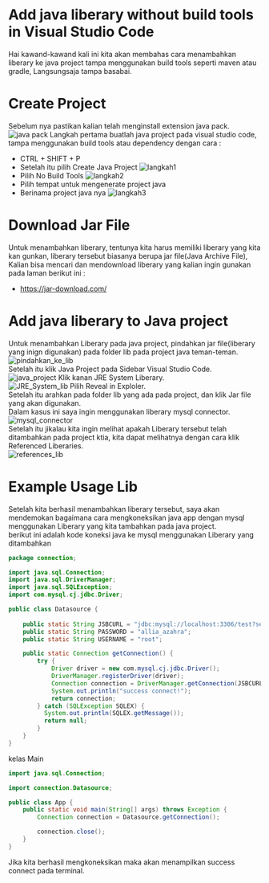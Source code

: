 # Add java liberary without build tools in Visual Studio Code
Hai kawand-kawand kali ini kita akan membahas cara menambahkan liberary ke java project tampa menggunakan build tools seperti maven atau gradle, Langsungsaja tampa basabai.

# Create Project
Sebelum nya pastikan kalian telah menginstall extension java pack.
![java pack]()
Langkah pertama buatlah java project pada visual studio code, tampa menggunakan build tools atau dependency dengan cara :
* CTRL + SHIFT + P
* Setelah itu pilih Create Java Project
![langkah1]()
* Pilih No Build Tools
![langkah2]()
* Pilih tempat untuk mengenerate project java
* Berinama project java nya
![langkah3]()

# Download Jar File
Untuk menambahkan liberary, tentunya kita harus memiliki liberary yang kita kan gunkan, liberary tersebut biasanya berupa jar file(Java Archive File), Kalian bisa mencari dan mendownload liberary yang kalian ingin gunakan pada laman berikut ini :
* https://jar-download.com/

# Add java liberary to Java project
Untuk menambahkan Liberary pada java project, pindahkan jar file(liberary yang inign digunakan) pada folder lib pada project java teman-teman.  
![pindahkan_ke_lib]()  
Setelah itu klik Java Project pada Sidebar Visual Studio Code.  
![java_project]()
Klik kanan JRE System Liberary.  
![JRE_System_lib]()
Pilih Reveal in Exploler.  
Setelah itu arahkan pada folder lib yang ada pada project, dan klik Jar file yang akan digunakan.  
Dalam kasus ini saya ingin menggunakan liberary mysql connector.  
![mysql_connector]()  
Setelah itu jikalau kita ingin melihat apakah Liberary tersebut telah ditambahkan pada project ktia, kita dapat melihatnya dengan cara klik Referenced Liberaries.  
![references_lib]()

# Example Usage Lib
Setelah kita berhasil menambahkan liberary tersebut, saya akan mendemokan bagaimana cara mengkoneksikan java app dengan mysql menggunakan Liberary yang kita tambahkan pada java project.  
berikut ini adalah kode koneksi java ke mysql menggunakan Liberary yang ditambahkan  
``` java
package connection;

import java.sql.Connection;
import java.sql.DriverManager;
import java.sql.SQLException;
import com.mysql.cj.jdbc.Driver;

public class Datasource {
    
    public static String JSBCURL = "jdbc:mysql://localhost:3306/test?serverTimezone=Asia/Jakarta";
    public static String PASSWORD = "allia_azahra";
    public static String USERNAME = "root";

    public static Connection getConnection() {
        try {
            Driver driver = new com.mysql.cj.jdbc.Driver();
            DriverManager.registerDriver(driver);
            Connection connection = DriverManager.getConnection(JSBCURL, USERNAME, PASSWORD);
            System.out.println("success connect!");
            return connection;
        } catch (SQLException SQLEX) {
          System.out.println(SQLEX.getMessage());
          return null;
        }
    }
}
```
kelas Main
``` java
import java.sql.Connection;

import connection.Datasource;

public class App {
    public static void main(String[] args) throws Exception {
        Connection connection = Datasource.getConnection();

        connection.close();
    }
}
```
Jika kita berhasil mengkoneksikan maka akan menampilkan success connect pada terminal.  
